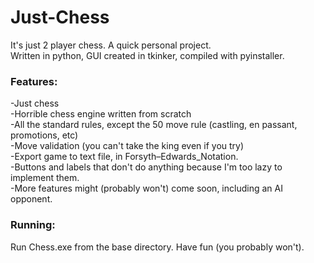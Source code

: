 # Just-Chess
It's just 2 player chess. A quick personal project.<br/>
Written in python, GUI created in tkinker, compiled with pyinstaller.<br/>
### Features:
-Just chess<br/>
-Horrible chess engine written from scratch<br/>
-All the standard rules, except the 50 move rule (castling, en passant, promotions, etc)<br/>
-Move validation (you can't take the king even if you try)<br/>
-Export game to text file, in Forsyth–Edwards_Notation.<br/>
-Buttons and labels that don't do anything because I'm too lazy to implement them.<br/>
-More features might (probably won't) come soon, including an AI opponent.<br/>
### Running:
Run Chess.exe from the base directory. Have fun (you probably won't).<br/>
